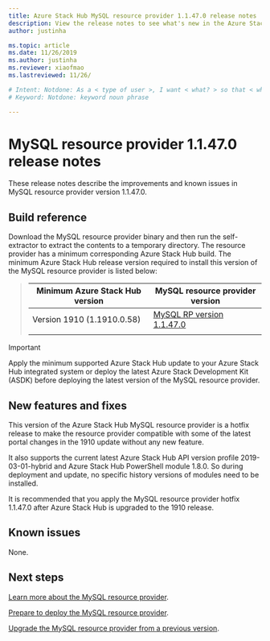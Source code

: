 ```yaml
---
title: Azure Stack Hub MySQL resource provider 1.1.47.0 release notes 
description: View the release notes to see what's new in the Azure Stack Hub MySQL resource provider 1.1.47.0 update.
author: justinha

ms.topic: article
ms.date: 11/26/2019
ms.author: justinha
ms.reviewer: xiaofmao
ms.lastreviewed: 11/26/

# Intent: Notdone: As a < type of user >, I want < what? > so that < why? >
# Keyword: Notdone: keyword noun phrase

---
```



# MySQL resource provider 1.1.47.0 release notes

These release notes describe the improvements and known issues in MySQL resource provider version 1.1.47.0.

## Build reference
Download the MySQL resource provider binary and then run the self-extractor to extract the contents to a temporary directory. The resource provider has a minimum corresponding Azure Stack Hub build. The minimum Azure Stack Hub release version required to install this version of the MySQL resource provider is listed below:

> |Minimum Azure Stack Hub version|MySQL resource provider version|
> |-----|-----|
> |Version 1910 (1.1910.0.58)|[MySQL RP version 1.1.47.0](https://aka.ms/azurestackmysqlrp11470)|  
> |     |     |

> [!IMPORTANT]
> Apply the minimum supported Azure Stack Hub update to your Azure Stack Hub integrated system or deploy the latest Azure Stack Development Kit (ASDK) before deploying the latest version of the MySQL resource provider.

## New features and fixes

This version of the Azure Stack Hub MySQL resource provider is a hotfix release to make the resource provider compatible with some of the latest portal changes in the 1910 update without any new feature.

It also supports the current latest Azure Stack Hub API version profile 2019-03-01-hybrid and Azure Stack Hub PowerShell module 1.8.0. So during deployment and update, no specific history versions of modules need to be installed.

It is recommended that you apply the MySQL resource provider hotfix 1.1.47.0 after Azure Stack Hub is upgraded to the 1910 release.

## Known issues

None.

## Next steps
[Learn more about the MySQL resource provider](azure-stack-mysql-resource-provider.md).

[Prepare to deploy the MySQL resource provider](azure-stack-mysql-resource-provider-deploy.md#prerequisites).

[Upgrade the MySQL resource provider from a previous version](azure-stack-mysql-resource-provider-update.md). 
